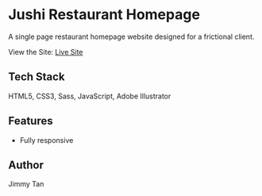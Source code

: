 # Jushi Restaurant Homepage

A single page restaurant homepage website designed for a frictional client.

View the Site: [Live Site](https://ztan.ca/jushi-restaurant/)

## Tech Stack
HTML5, CSS3, Sass, JavaScript, Adobe Illustrator

## Features
* Fully responsive

## Author
Jimmy Tan
